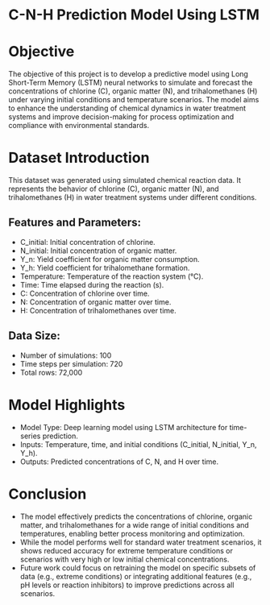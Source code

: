 # C-N-H Prediction Model Using LSTM

# **Objective**
The objective of this project is to develop a predictive model using Long Short-Term Memory (LSTM) neural networks to simulate and forecast the concentrations of chlorine (C), organic matter (N), and trihalomethanes (H) under varying initial conditions and temperature scenarios. The model aims to enhance the understanding of chemical dynamics in water treatment systems and improve decision-making for process optimization and compliance with environmental standards.

# **Dataset Introduction**
This dataset was generated using simulated chemical reaction data. It represents the behavior of chlorine (C), organic matter (N), and trihalomethanes (H) in water treatment systems under different conditions.
## Features and Parameters:
* C_initial: Initial concentration of chlorine.
* N_initial: Initial concentration of organic matter.
* Y_n: Yield coefficient for organic matter consumption.
* Y_h: Yield coefficient for trihalomethane formation.
* Temperature: Temperature of the reaction system (°C).
* Time: Time elapsed during the reaction (s).
* C: Concentration of chlorine over time.
* N: Concentration of organic matter over time.
* H: Concentration of trihalomethanes over time.
## Data Size:
* Number of simulations: 100
* Time steps per simulation: 720
* Total rows: 72,000

# **Model Highlights**
* Model Type: Deep learning model using LSTM architecture for time-series prediction.
* Inputs: Temperature, time, and initial conditions (C_initial, N_initial, Y_n, Y_h).
* Outputs: Predicted concentrations of C, N, and H over time.

# **Conclusion**
* The model effectively predicts the concentrations of chlorine, organic matter, and trihalomethanes for a wide range of initial conditions and temperatures, enabling better process monitoring and optimization.
* While the model performs well for standard water treatment scenarios, it shows reduced accuracy for extreme temperature conditions or scenarios with very high or low initial chemical concentrations.
* Future work could focus on retraining the model on specific subsets of data (e.g., extreme conditions) or integrating additional features (e.g., pH levels or reaction inhibitors) to improve predictions across all scenarios.





 

